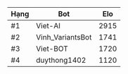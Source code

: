 Hạng|Bot|Elo
---|---|---
#1|Viet-AI|2915
#2|Vinh_VariantsBot|1741
#3|Viet-BOT|1720
#4|duythong1402|1120
